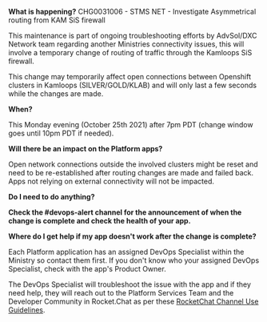 **What is happening?**
CHG0031006 - STMS NET - Investigate Asymmetrical routing from KAM SiS firewall

This maintenance is part of ongoing troubleshooting efforts by AdvSol/DXC Network team regarding another Ministries connectivity issues, this will involve a temporary change of routing of traffic through the Kamloops SiS firewall.

This change may temporarily affect open connections between Openshift clusters in Kamloops (SILVER/GOLD/KLAB) and will only last a few seconds while the changes are made.

**When?**

This Monday evening (October 25th 2021) after 7pm PDT (change window goes until 10pm PDT if needed).

**Will there be an impact on the Platform apps?**

Open network connections outside the involved clusters might be reset and need to be re-established after routing changes are made and failed back. Apps not relying on external connectivity will not be impacted.

**Do I need to do anything?**

**Check the #devops-alert channel for the announcement of when the change is complete and check the health of your app.**

**Where do I get help if my app doesn't work after the change is complete?**

Each Platform application has an assigned DevOps Specialist within the Ministry so contact them first. If you don't know who your assigned DevOps Specialist, check with the app's Product Owner.

The DevOps Specialist will troubleshoot the issue with the app and if they need help, they will reach out to the Platform Services Team and the Developer Community in Rocket.Chat as per these [RocketChat Channel Use Guidelines](
https://developer.gov.bc.ca/Getting-human-support-for-issues-not-covered-by-devops-requests).
